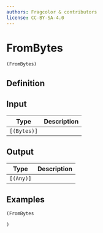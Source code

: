 ```yaml
---
authors: Fragcolor & contributors
license: CC-BY-SA-4.0
---
```



# FromBytes

```clojure
(FromBytes)
```


## Definition




## Input

| Type | Description |
|------|-------------|
| `[(Bytes)]` |  |


## Output

| Type | Description |
|------|-------------|
| `[(Any)]` |  |


## Examples

```clojure
(FromBytes

)
```
